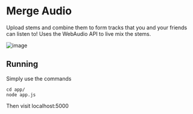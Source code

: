 # Merge Audio
Upload stems and combine them to form tracks that you and your friends can listen to!  Uses the WebAudio API to live mix the stems.

![image](http://s28.postimg.org/vxk6ang63/Screenshot_2014_12_28_at_12_36_38_PM.png)

## Running
Simply use the commands
```
cd app/
node app.js
```

Then visit localhost:5000
